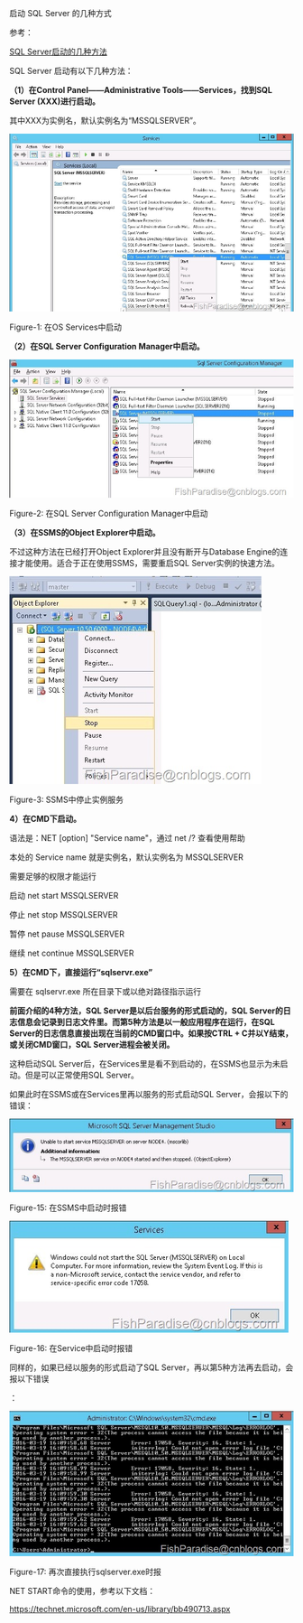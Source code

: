 启动 SQL Server 的几种方式

参考：

[SQL Server启动的几种方法](https://www.cnblogs.com/fishparadise/p/5295377.html)

SQL Server 启动有以下几种方法：

**（1）在Control Panel——Administrative Tools——Services，找到SQL Server (XXX)进行启动。**

其中XXX为实例名，默认实例名为“MSSQLSERVER”。

 ![01](readme.assets/772143-20160319160545709-1639542464.jpg) 

 Figure-1: 在OS Services中启动 



**（2）在SQL Server Configuration Manager中启动。**

**[![02](readme.assets/772143-20160319160547271-2037765994.jpg)](http://images2015.cnblogs.com/blog/772143/201603/772143-20160319160546568-1271212825.jpg)**

Figure-2: 在SQL Server Configuration Manager中启动



**（3）在SSMS的Object Explorer中启动。**

不过这种方法在已经打开Object Explorer并且没有断开与Database Engine的连接才能使用。适合于正在使用SSMS，需要重启SQL Server实例的快速方法。

[![02-01](readme.assets/772143-20160319160548537-653527300.jpg)](http://images2015.cnblogs.com/blog/772143/201603/772143-20160319160547896-1851575578.jpg)

Figure-3: SSMS中停止实例服务



**4）在CMD下启动。**

语法是：NET [option] "Service name"，通过 net /? 查看使用帮助

本处的 Service name 就是实例名，默认实例名为 MSSQLSERVER

需要足够的权限才能运行

启动 net start MSSQLSERVER

停止 net stop MSSQLSERVER

暂停 net pause MSSQLSERVER

继续 net continue MSSQLSERVER

 **5）在CMD下，直接运行“sqlservr.exe”** 

需要在 sqlservr.exe 所在目录下或以绝对路径指示运行

**前面介绍的4种方法，SQL Server是以后台服务的形式启动的，SQL  Server的日志信息会记录到日志文件里。而第5种方法是以一般应用程序在运行，在SQL  Server的日志信息直接出现在当前的CMD窗口中。如果按CTRL + C并以Y结束，或关闭CMD窗口，SQL Server进程会被关闭。** 



这种启动SQL Server后，在Services里是看不到启动的，在SSMS也显示为未启动。但是可以正常使用SQL Server。 

 如果此时在SSMS或在Services里再以服务的形式启动SQL Server，会报以下的错误： 

[![15](readme.assets/772143-20160319160611521-2109111526.jpg)](http://images2015.cnblogs.com/blog/772143/201603/772143-20160319160610959-1792047500.jpg)

Figure-15: 在SSMS中启动时报错

[![16](readme.assets/772143-20160319160612553-2076828334.jpg)](http://images2015.cnblogs.com/blog/772143/201603/772143-20160319160612037-402559053.jpg)

Figure-16: 在Service中启动时报错

 同样的，如果已经以服务的形式启动了SQL Server，再以第5种方法再去启动，会报以下错误 

：

[![17](readme.assets/772143-20160319161248474-359857752.jpg)](http://images2015.cnblogs.com/blog/772143/201603/772143-20160319161247428-1610066987.jpg)

Figure-17: 再次直接执行sqlserver.exe时报

NET START命令的使用，参考以下文档：

https://technet.microsoft.com/en-us/library/bb490713.aspx